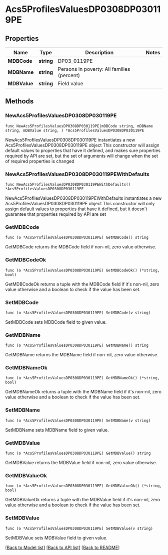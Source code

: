 # Acs5ProfilesValuesDP0308DP030119PE

## Properties

Name | Type | Description | Notes
------------ | ------------- | ------------- | -------------
**MDBCode** | **string** | DP03_0119PE | 
**MDBName** | **string** | Persons in poverty: All families (percent) | 
**MDBValue** | **string** | Field value | 

## Methods

### NewAcs5ProfilesValuesDP0308DP030119PE

`func NewAcs5ProfilesValuesDP0308DP030119PE(mDBCode string, mDBName string, mDBValue string, ) *Acs5ProfilesValuesDP0308DP030119PE`

NewAcs5ProfilesValuesDP0308DP030119PE instantiates a new Acs5ProfilesValuesDP0308DP030119PE object
This constructor will assign default values to properties that have it defined,
and makes sure properties required by API are set, but the set of arguments
will change when the set of required properties is changed

### NewAcs5ProfilesValuesDP0308DP030119PEWithDefaults

`func NewAcs5ProfilesValuesDP0308DP030119PEWithDefaults() *Acs5ProfilesValuesDP0308DP030119PE`

NewAcs5ProfilesValuesDP0308DP030119PEWithDefaults instantiates a new Acs5ProfilesValuesDP0308DP030119PE object
This constructor will only assign default values to properties that have it defined,
but it doesn't guarantee that properties required by API are set

### GetMDBCode

`func (o *Acs5ProfilesValuesDP0308DP030119PE) GetMDBCode() string`

GetMDBCode returns the MDBCode field if non-nil, zero value otherwise.

### GetMDBCodeOk

`func (o *Acs5ProfilesValuesDP0308DP030119PE) GetMDBCodeOk() (*string, bool)`

GetMDBCodeOk returns a tuple with the MDBCode field if it's non-nil, zero value otherwise
and a boolean to check if the value has been set.

### SetMDBCode

`func (o *Acs5ProfilesValuesDP0308DP030119PE) SetMDBCode(v string)`

SetMDBCode sets MDBCode field to given value.


### GetMDBName

`func (o *Acs5ProfilesValuesDP0308DP030119PE) GetMDBName() string`

GetMDBName returns the MDBName field if non-nil, zero value otherwise.

### GetMDBNameOk

`func (o *Acs5ProfilesValuesDP0308DP030119PE) GetMDBNameOk() (*string, bool)`

GetMDBNameOk returns a tuple with the MDBName field if it's non-nil, zero value otherwise
and a boolean to check if the value has been set.

### SetMDBName

`func (o *Acs5ProfilesValuesDP0308DP030119PE) SetMDBName(v string)`

SetMDBName sets MDBName field to given value.


### GetMDBValue

`func (o *Acs5ProfilesValuesDP0308DP030119PE) GetMDBValue() string`

GetMDBValue returns the MDBValue field if non-nil, zero value otherwise.

### GetMDBValueOk

`func (o *Acs5ProfilesValuesDP0308DP030119PE) GetMDBValueOk() (*string, bool)`

GetMDBValueOk returns a tuple with the MDBValue field if it's non-nil, zero value otherwise
and a boolean to check if the value has been set.

### SetMDBValue

`func (o *Acs5ProfilesValuesDP0308DP030119PE) SetMDBValue(v string)`

SetMDBValue sets MDBValue field to given value.



[[Back to Model list]](../README.md#documentation-for-models) [[Back to API list]](../README.md#documentation-for-api-endpoints) [[Back to README]](../README.md)


